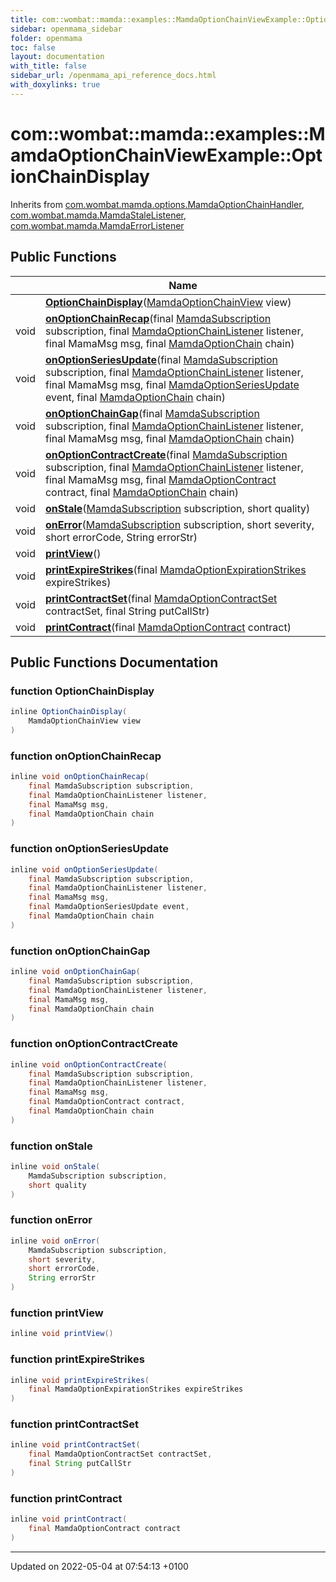 ```yaml
---
title: com::wombat::mamda::examples::MamdaOptionChainViewExample::OptionChainDisplay
sidebar: openmama_sidebar
folder: openmama
toc: false
layout: documentation
with_title: false
sidebar_url: /openmama_api_reference_docs.html
with_doxylinks: true
---
```


# com::wombat::mamda::examples::MamdaOptionChainViewExample::OptionChainDisplay





Inherits from [com.wombat.mamda.options.MamdaOptionChainHandler](interfacecom_1_1wombat_1_1mamda_1_1options_1_1MamdaOptionChainHandler.html), [com.wombat.mamda.MamdaStaleListener](interfacecom_1_1wombat_1_1mamda_1_1MamdaStaleListener.html), [com.wombat.mamda.MamdaErrorListener](interfacecom_1_1wombat_1_1mamda_1_1MamdaErrorListener.html)

## Public Functions

|                | Name           |
| -------------- | -------------- |
| | **[OptionChainDisplay](classcom_1_1wombat_1_1mamda_1_1examples_1_1MamdaOptionChainViewExample_1_1OptionChainDisplay.html#function-optionchaindisplay)**([MamdaOptionChainView](classcom_1_1wombat_1_1mamda_1_1options_1_1MamdaOptionChainView.html) view) |
| void | **[onOptionChainRecap](classcom_1_1wombat_1_1mamda_1_1examples_1_1MamdaOptionChainViewExample_1_1OptionChainDisplay.html#function-onoptionchainrecap)**(final [MamdaSubscription](classcom_1_1wombat_1_1mamda_1_1MamdaSubscription.html) subscription, final [MamdaOptionChainListener](classcom_1_1wombat_1_1mamda_1_1options_1_1MamdaOptionChainListener.html) listener, final MamaMsg msg, final [MamdaOptionChain](classcom_1_1wombat_1_1mamda_1_1options_1_1MamdaOptionChain.html) chain) |
| void | **[onOptionSeriesUpdate](classcom_1_1wombat_1_1mamda_1_1examples_1_1MamdaOptionChainViewExample_1_1OptionChainDisplay.html#function-onoptionseriesupdate)**(final [MamdaSubscription](classcom_1_1wombat_1_1mamda_1_1MamdaSubscription.html) subscription, final [MamdaOptionChainListener](classcom_1_1wombat_1_1mamda_1_1options_1_1MamdaOptionChainListener.html) listener, final MamaMsg msg, final [MamdaOptionSeriesUpdate](interfacecom_1_1wombat_1_1mamda_1_1options_1_1MamdaOptionSeriesUpdate.html) event, final [MamdaOptionChain](classcom_1_1wombat_1_1mamda_1_1options_1_1MamdaOptionChain.html) chain) |
| void | **[onOptionChainGap](classcom_1_1wombat_1_1mamda_1_1examples_1_1MamdaOptionChainViewExample_1_1OptionChainDisplay.html#function-onoptionchaingap)**(final [MamdaSubscription](classcom_1_1wombat_1_1mamda_1_1MamdaSubscription.html) subscription, final [MamdaOptionChainListener](classcom_1_1wombat_1_1mamda_1_1options_1_1MamdaOptionChainListener.html) listener, final MamaMsg msg, final [MamdaOptionChain](classcom_1_1wombat_1_1mamda_1_1options_1_1MamdaOptionChain.html) chain) |
| void | **[onOptionContractCreate](classcom_1_1wombat_1_1mamda_1_1examples_1_1MamdaOptionChainViewExample_1_1OptionChainDisplay.html#function-onoptioncontractcreate)**(final [MamdaSubscription](classcom_1_1wombat_1_1mamda_1_1MamdaSubscription.html) subscription, final [MamdaOptionChainListener](classcom_1_1wombat_1_1mamda_1_1options_1_1MamdaOptionChainListener.html) listener, final MamaMsg msg, final [MamdaOptionContract](classcom_1_1wombat_1_1mamda_1_1options_1_1MamdaOptionContract.html) contract, final [MamdaOptionChain](classcom_1_1wombat_1_1mamda_1_1options_1_1MamdaOptionChain.html) chain) |
| void | **[onStale](classcom_1_1wombat_1_1mamda_1_1examples_1_1MamdaOptionChainViewExample_1_1OptionChainDisplay.html#function-onstale)**([MamdaSubscription](classcom_1_1wombat_1_1mamda_1_1MamdaSubscription.html) subscription, short quality) |
| void | **[onError](classcom_1_1wombat_1_1mamda_1_1examples_1_1MamdaOptionChainViewExample_1_1OptionChainDisplay.html#function-onerror)**([MamdaSubscription](classcom_1_1wombat_1_1mamda_1_1MamdaSubscription.html) subscription, short severity, short errorCode, String errorStr) |
| void | **[printView](classcom_1_1wombat_1_1mamda_1_1examples_1_1MamdaOptionChainViewExample_1_1OptionChainDisplay.html#function-printview)**() |
| void | **[printExpireStrikes](classcom_1_1wombat_1_1mamda_1_1examples_1_1MamdaOptionChainViewExample_1_1OptionChainDisplay.html#function-printexpirestrikes)**(final [MamdaOptionExpirationStrikes](classcom_1_1wombat_1_1mamda_1_1options_1_1MamdaOptionExpirationStrikes.html) expireStrikes) |
| void | **[printContractSet](classcom_1_1wombat_1_1mamda_1_1examples_1_1MamdaOptionChainViewExample_1_1OptionChainDisplay.html#function-printcontractset)**(final [MamdaOptionContractSet](classcom_1_1wombat_1_1mamda_1_1options_1_1MamdaOptionContractSet.html) contractSet, final String putCallStr) |
| void | **[printContract](classcom_1_1wombat_1_1mamda_1_1examples_1_1MamdaOptionChainViewExample_1_1OptionChainDisplay.html#function-printcontract)**(final [MamdaOptionContract](classcom_1_1wombat_1_1mamda_1_1options_1_1MamdaOptionContract.html) contract) |

## Public Functions Documentation

### function OptionChainDisplay

```java
inline OptionChainDisplay(
    MamdaOptionChainView view
)
```


### function onOptionChainRecap

```java
inline void onOptionChainRecap(
    final MamdaSubscription subscription,
    final MamdaOptionChainListener listener,
    final MamaMsg msg,
    final MamdaOptionChain chain
)
```


### function onOptionSeriesUpdate

```java
inline void onOptionSeriesUpdate(
    final MamdaSubscription subscription,
    final MamdaOptionChainListener listener,
    final MamaMsg msg,
    final MamdaOptionSeriesUpdate event,
    final MamdaOptionChain chain
)
```


### function onOptionChainGap

```java
inline void onOptionChainGap(
    final MamdaSubscription subscription,
    final MamdaOptionChainListener listener,
    final MamaMsg msg,
    final MamdaOptionChain chain
)
```


### function onOptionContractCreate

```java
inline void onOptionContractCreate(
    final MamdaSubscription subscription,
    final MamdaOptionChainListener listener,
    final MamaMsg msg,
    final MamdaOptionContract contract,
    final MamdaOptionChain chain
)
```


### function onStale

```java
inline void onStale(
    MamdaSubscription subscription,
    short quality
)
```


### function onError

```java
inline void onError(
    MamdaSubscription subscription,
    short severity,
    short errorCode,
    String errorStr
)
```


### function printView

```java
inline void printView()
```


### function printExpireStrikes

```java
inline void printExpireStrikes(
    final MamdaOptionExpirationStrikes expireStrikes
)
```


### function printContractSet

```java
inline void printContractSet(
    final MamdaOptionContractSet contractSet,
    final String putCallStr
)
```


### function printContract

```java
inline void printContract(
    final MamdaOptionContract contract
)
```


-------------------------------

Updated on 2022-05-04 at 07:54:13 +0100